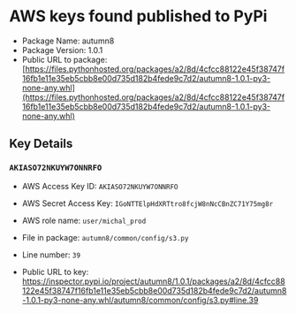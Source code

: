 # AWS keys found published to PyPi

* Package Name: autumn8
* Package Version: 1.0.1
* Public URL to package: [https://files.pythonhosted.org/packages/a2/8d/4cfcc88122e45f38747f16fb1e11e35eb5cbb8e00d735d182b4fede9c7d2/autumn8-1.0.1-py3-none-any.whl](https://files.pythonhosted.org/packages/a2/8d/4cfcc88122e45f38747f16fb1e11e35eb5cbb8e00d735d182b4fede9c7d2/autumn8-1.0.1-py3-none-any.whl)

## Key Details

### `AKIASO72NKUYW7ONNRFO`

* AWS Access Key ID: `AKIASO72NKUYW7ONNRFO`
* AWS Secret Access Key: `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` 
* AWS role name: `user/michal_prod`
* File in package: `autumn8/common/config/s3.py`
* Line number: `39`

* Public URL to key: https://inspector.pypi.io/project/autumn8/1.0.1/packages/a2/8d/4cfcc88122e45f38747f16fb1e11e35eb5cbb8e00d735d182b4fede9c7d2/autumn8-1.0.1-py3-none-any.whl/autumn8/common/config/s3.py#line.39


